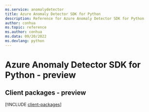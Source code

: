 ```yaml
---
ms.service: anomalydetector
title: Azure Anomaly Detector SDK for Python
description: Reference for Azure Anomaly Detector SDK for Python
author: conhua
ms.topic: reference
ms.author: conhua
ms.data: 09/20/2022
ms.devlang: python
---
```

# Azure Anomaly Detector SDK for Python - preview

## Client packages - preview
[!INCLUDE [client-packages](anomaly-detector-client-index.md)]